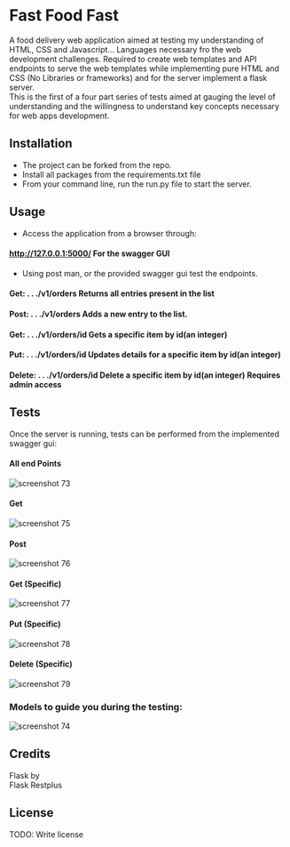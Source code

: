 
# Fast Food Fast

A food delivery web application aimed at testing my understanding of HTML, CSS and Javascript... Languages necessary fro the web development challenges.
Required to create web templates and API endpoints to serve the web templates while implementing pure HTML and CSS (No Libraries or frameworks) and for the server implement a flask server.  
This is the first of a four part series of tests aimed at gauging the level of understanding and the willingness to understand key concepts necessary for web apps development.

## Installation
- The project can be forked from the repo. 
- Install all packages from the requirements.txt file
- From your command line, run the run.py file to start the server.

## Usage
- Access the application from a browser through:
#### http://127.0.0.1:5000/   For the swagger GUI 
- Using post man, or the provided swagger gui test the endpoints.
#### Get:  . . ./v1/orders   Returns all entries present in the list
#### Post: . . ./v1/orders  Adds a new entry to the list.
#### Get:  . . ./v1/orders/id  Gets a specific item by id(an integer)
#### Put:  . . ./v1/orders/id  Updates details for a specific item by id(an integer)
#### Delete:  . . ./v1/orders/id  Delete a specific item by id(an integer) Requires admin access

## Tests
Once the server is running, tests can be performed from the implemented swagger gui:
#### All end Points
![screenshot 73](https://user-images.githubusercontent.com/41139653/46023503-70f9c780-c0ed-11e8-926c-c5ebb157053d.png)
#### Get
![screenshot 75](https://user-images.githubusercontent.com/41139653/46030223-449a7700-c0fe-11e8-97dd-4c4c932126b4.png)
#### Post
![screenshot 76](https://user-images.githubusercontent.com/41139653/46030240-511ecf80-c0fe-11e8-92d1-f44097620236.png)
#### Get (Specific)
![screenshot 77](https://user-images.githubusercontent.com/41139653/46030242-51b76600-c0fe-11e8-9c70-360b808e7708.png)
#### Put (Specific)
![screenshot 78](https://user-images.githubusercontent.com/41139653/46030245-51b76600-c0fe-11e8-8f15-8b65f99389cc.png)
#### Delete (Specific)
![screenshot 79](https://user-images.githubusercontent.com/41139653/46030249-524ffc80-c0fe-11e8-9035-17e3ef718d9d.png)

### Models to guide you during the testing:
![screenshot 74](https://user-images.githubusercontent.com/41139653/46030215-3e0bff80-c0fe-11e8-9d70-ae60e32f2ae1.png)

## Credits

Flask by <br>
Flask Restplus

## License
TODO: Write license
